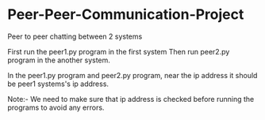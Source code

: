 # Peer-Peer-Communication-Project

Peer to peer chatting between 2 systems

First run the peer1.py program in the first system Then run peer2.py program in the another system.

In the peer1.py program and peer2.py program, near the ip address it should be peer1 systems's ip address.

Note:- We need to make sure that ip address is checked before running the programs to avoid any errors.

